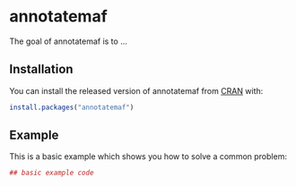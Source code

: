 # annotatemaf

The goal of annotatemaf is to ...

## Installation

You can install the released version of annotatemaf from [CRAN](https://CRAN.R-project.org) with:

``` r
install.packages("annotatemaf")
```

## Example

This is a basic example which shows you how to solve a common problem:

``` r
## basic example code
```

